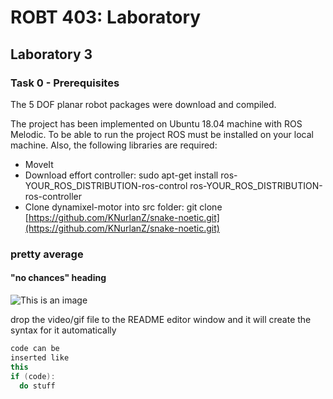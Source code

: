 # ROBT 403: Laboratory

## Laboratory 3 
### Task 0 - Prerequisites
The 5 DOF planar robot packages were download and compiled.

The project has been implemented on Ubuntu 18.04 machine with ROS Melodic. To be able to run the project ROS must be installed on your local machine. Also, the following libraries are required:

  - MoveIt
  - Download effort controller: sudo apt-get install ros-YOUR_ROS_DISTRIBUTION-ros-control ros-YOUR_ROS_DISTRIBUTION-ros-controller
  - Clone dynamixel-motor into src folder: git clone [https://github.com/KNurlanZ/snake-noetic.git](https://github.com/KNurlanZ/snake-noetic.git)
 
### pretty average
#### "no chances" heading

![This is an image](https://myoctocat.com/assets/images/base-octocat.svg)

drop the video/gif file to the README editor window and it will create the syntax for it automatically

```c++
code can be 
inserted like 
this
if (code):
  do stuff
```
